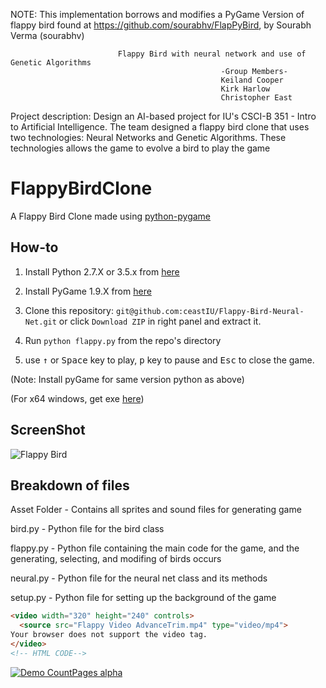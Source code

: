 NOTE: This implementation borrows and modifies a PyGame Version of flappy bird found at https://github.com/sourabhv/FlapPyBird, by Sourabh Verma (sourabhv)

                            Flappy Bird with neural network and use of Genetic Algorithms
                                                   -Group Members-
                                                   Keiland Cooper
                                                   Kirk Harlow
                                                   Christopher East

Project description: Design an AI-based project for IU's CSCI-B 351 - Intro to Artificial Intelligence. The team designed
                     a flappy bird clone that uses two technologies: Neural Networks and Genetic Algorithms. These technologies
                     allows the game to evolve a bird to play the game


FlappyBirdClone
===============

A Flappy Bird Clone made using [python-pygame][1]

How-to
------

1. Install Python 2.7.X or 3.5.x from [here](https://www.python.org/download/releases/)

2. Install PyGame 1.9.X from [here](http://www.pygame.org/download.shtml)

3. Clone this repository: `git@github.com:ceastIU/Flappy-Bird-Neural-Net.git` or click `Download ZIP` in right panel and extract it.

4. Run `python flappy.py` from the repo's directory

5. use <kbd>&uarr;</kbd> or <kbd>Space</kbd> key to play, <kbd>p</kbd> key to pause and <kbd>Esc</kbd> to close the game.

  (Note: Install pyGame for same version python as above)

  (For x64 windows, get exe [here](http://www.lfd.uci.edu/~gohlke/pythonlibs/#pygame))

ScreenShot
----------

![Flappy Bird](screenshot1.png)

[1]: http://www.pygame.org

Breakdown of files
------------------
Asset Folder    - Contains all sprites and sound files for generating game

bird.py         - Python file for the bird class

flappy.py       - Python file containing the main code for the game, and the generating, selecting, and modifing of birds
                  occurs
                  
neural.py       - Python file for the neural net class and its methods

setup.py        - Python file for setting up the background of the game


```html
<video width="320" height="240" controls>
  <source src="Flappy Video AdvanceTrim.mp4" type="video/mp4">
Your browser does not support the video tag.
</video>
<!-- HTML CODE-->

```
[![Demo CountPages alpha](https://share.gifyoutube.com/KzB6Gb.gif)](https://www.youtube.com/watch?v=ek1j272iAmc)


